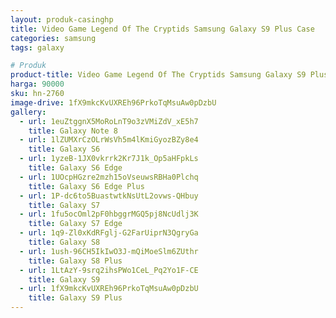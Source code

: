 ```yaml
---
layout: produk-casinghp
title: Video Game Legend Of The Cryptids Samsung Galaxy S9 Plus Case
categories: samsung
tags: galaxy

# Produk
product-title: Video Game Legend Of The Cryptids Samsung Galaxy S9 Plus Case
harga: 90000
sku: hn-2760
image-drive: 1fX9mkcKvUXREh96PrkoTqMsuAw0pDzbU
gallery:
  - url: 1euZtggnX5MoRoLnT9o3zVMiZdV_xE5h7
    title: Galaxy Note 8
  - url: 1lZUMXrCzOLrWsVh5m4lKmiGyozBZy8e4
    title: Galaxy S6
  - url: 1yzeB-1JX0vkrrk2Kr7J1k_Op5aHFpkLs
    title: Galaxy S6 Edge
  - url: 1UOcpHGzre2mzh15oVseuwsRBHa0Plchq
    title: Galaxy S6 Edge Plus
  - url: 1P-dc6to5BuastwtkNsUtL2ovws-QHbuy
    title: Galaxy S7
  - url: 1fu5ocOml2pF0hbggrMGQ5pj8NcUdlj3K
    title: Galaxy S7 Edge
  - url: 1q9-Zl0xKdRFglj-G2FarUiprN3QgryGa
    title: Galaxy S8
  - url: 1ush-96CH5IkIwO3J-mQiMoeSlm6ZUthr
    title: Galaxy S8 Plus
  - url: 1LtAzY-9srq2ihsPWo1CeL_Pq2Yo1F-CE
    title: Galaxy S9
  - url: 1fX9mkcKvUXREh96PrkoTqMsuAw0pDzbU
    title: Galaxy S9 Plus
---
```

